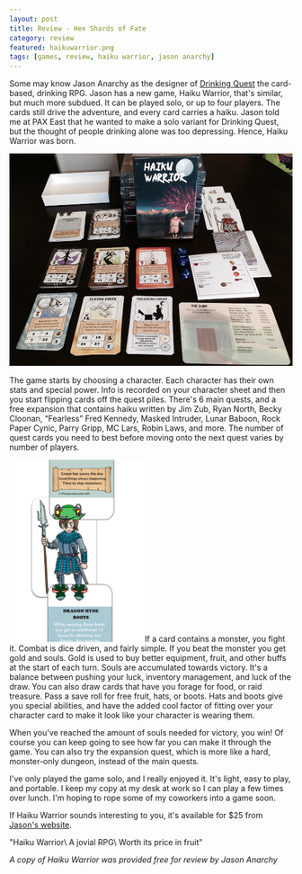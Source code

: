 ```yaml
---
layout: post
title: Review - Hex Shards of Fate
category: review
featured: haikuwarrior.png
tags: [games, review, haiku warrior, jason anarchy]
---
```


Some may know Jason Anarchy as the designer of [Drinking Quest](http://www.drinkingquest.com/games/drinking-quest-journey-into-draught-preorder-price-5-off) the card-based, drinking RPG. Jason has a new game, Haiku Warrior, that's similar, but much more subdued. It can be played solo, or up to four players. The cards still drive the adventure, and every card carries a haiku. Jason told me at PAX East that he wanted to make a solo variant for Drinking Quest, but the thought of people drinking alone was too depressing. Hence, Haiku Warrior was born.

![Haiku Warrior](/images/haikuwarrior/haiku-contents.jpg)

The game starts by choosing a character. Each character has their own stats and special power. Info is recorded on your character sheet and then you start flipping cards off the quest piles. There's 6 main quests, and a free expansion that contains haiku written by Jim Zub, Ryan North, Becky Cloonan, “Fearless” Fred Kennedy, Masked Intruder, Lunar Baboon, Rock Paper Cynic, Parry Gripp, MC Lars, Robin Laws, and more. The number of quest cards you need to best before moving onto the next quest varies by number of players.

<img class="float-right" src="/images/haikuwarrior/haiku-hats.png"/>If a card contains a monster, you fight it. Combat is dice driven, and fairly simple. If you beat the monster you get gold and souls. Gold is used to buy better equipment, fruit, and other buffs at the start of each turn. Souls are accumulated towards victory. It's a balance between pushing your luck, inventory management, and luck of the draw. You can also draw cards that have you forage for food, or raid treasure. Pass a save roll for free fruit, hats, or boots. Hats and boots give you special abilities, and have the added cool factor of fitting over your character card to make it look like your character is wearing them.

When you've reached the amount of souls needed for victory, you win! Of course you can keep going to see how far you can make it through the game. You can also try the expansion quest, which is more like a hard, monster-only dungeon, instead of the main quests.

I've only played the game solo, and I really enjoyed it. It's light, easy to play, and portable. I keep my copy at my desk at work so I can play a few times over lunch. I'm hoping to rope some of my coworkers into a game soon.

If Haiku Warrior sounds interesting to you, it's available for $25 from [Jason's website](http://www.drinkingquest.com/games/haiku-warrior).

"Haiku Warrior\\
A jovial RPG\\
Worth its price in fruit"

*A copy of Haiku Warrior was provided free for review by Jason Anarchy*
